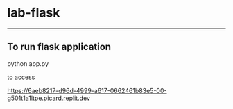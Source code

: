 # lab-flask

---

## To run flask application


python app.py


to access

https://6aeb8217-d96d-4999-a617-0662461b83e5-00-g501t1a1ltpe.picard.replit.dev
